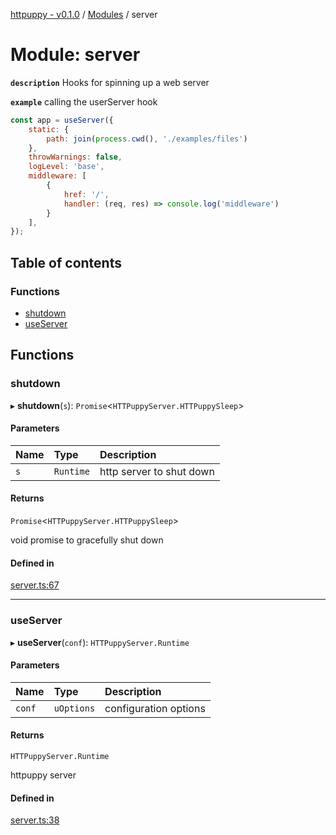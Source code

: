 [httpuppy - v0.1.0](../README.md) / [Modules](../modules.md) / server

# Module: server

**`description`** Hooks for spinning up a web server

**`example`** calling the userServer hook
```javascript
const app = useServer({
	static: {
		path: join(process.cwd(), './examples/files')
	},
	throwWarnings: false,
	logLevel: 'base',
	middleware: [
		{
			href: '/',
			handler: (req, res) => console.log('middleware')
		}
	],
});
```

## Table of contents

### Functions

- [shutdown](server.md#shutdown)
- [useServer](server.md#useserver)

## Functions

### shutdown

▸ **shutdown**(`s`): `Promise`<`HTTPuppyServer.HTTPuppySleep`\>

#### Parameters

| Name | Type | Description |
| :------ | :------ | :------ |
| `s` | `Runtime` | http server to shut down |

#### Returns

`Promise`<`HTTPuppyServer.HTTPuppySleep`\>

void promise to gracefully shut down

#### Defined in

[server.ts:67](https://github.com/abschill/httpuppy/blob/a105d2f/src/server.ts#L67)

___

### useServer

▸ **useServer**(`conf`): `HTTPuppyServer.Runtime`

#### Parameters

| Name | Type | Description |
| :------ | :------ | :------ |
| `conf` | `uOptions` | configuration options |

#### Returns

`HTTPuppyServer.Runtime`

httpuppy server

#### Defined in

[server.ts:38](https://github.com/abschill/httpuppy/blob/a105d2f/src/server.ts#L38)
